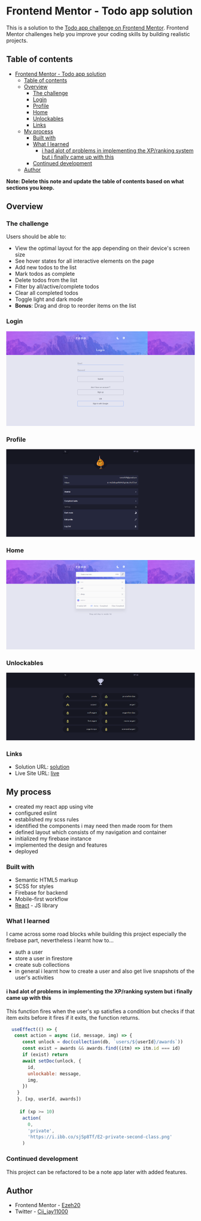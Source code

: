 # Frontend Mentor - Todo app solution

This is a solution to the [Todo app challenge on Frontend Mentor](https://www.frontendmentor.io/challenges/todo-app-Su1_KokOW). Frontend Mentor challenges help you improve your coding skills by building realistic projects. 

## Table of contents

- [Frontend Mentor - Todo app solution](#frontend-mentor---todo-app-solution)
  - [Table of contents](#table-of-contents)
  - [Overview](#overview)
    - [The challenge](#the-challenge)
    - [Login](#login)
    - [Profile](#profile)
    - [Home](#home)
    - [Unlockables](#unlockables)
    - [Links](#links)
  - [My process](#my-process)
    - [Built with](#built-with)
    - [What I learned](#what-i-learned)
      - [i had alot of problems in implementing the XP/ranking system but i finally came up with this](#i-had-alot-of-problems-in-implementing-the-xpranking-system-but-i-finally-came-up-with-this)
    - [Continued development](#continued-development)
  - [Author](#author)

**Note: Delete this note and update the table of contents based on what sections you keep.**

## Overview

### The challenge

Users should be able to:

- View the optimal layout for the app depending on their device's screen size
- See hover states for all interactive elements on the page
- Add new todos to the list
- Mark todos as complete
- Delete todos from the list
- Filter by all/active/complete todos
- Clear all completed todos
- Toggle light and dark mode
- **Bonus**: Drag and drop to reorder items on the list


### Login

![](.../../src/assets/todo-login-light.png)

### Profile

![](.../../src/assets/todo%20profile.png)

### Home

![](.../../src/assets/todo-home-light.png)

### Unlockables

![](.../../src/assets/todo%20award.png)

### Links

- Solution URL: [solution](https://github.com/Ezeh20/Task-master)
- Live Site URL: [live](https://task-master-02.netlify.app/)

## My process
- created my react app using vite
- configured eslint
- established my scss rules
- identified the components i may need then made room for them
- defined layout which consists of my navigation and container
- initialized my firebase instance
- implemented the design and features 
- deployed 

### Built with

- Semantic HTML5 markup
- SCSS for styles
- Firebase for backend
- Mobile-first workflow
- [React](https://reactjs.org/) - JS library

### What I learned

I came across some road blocks while building this project especially the firebase part, nevertheless i learnt how to...
- auth a user
- store a user in firestore 
- create sub collections
- in general i learnt how to create a user and also get live snapshots of the user's activities


#### i had alot of problems in implementing the XP/ranking system but i finally came up with this
This function fires when the user's xp satisfies a condition but checks if that item exits before it fires
if it exits, the function returns.

```js
  useEffect(() => {
   const action = async (id, message, img) => {
      const unlock = doc(collection(db, `users/${userId}/awards`))
      const exist = awards && awards.find((itm) => itm.id === id)
      if (exist) return
      await setDoc(unlock, {
        id,
        unlockable: message,
        img,
      })
    }
    }, [xp, userId, awards])

     if (xp >= 10)
      action(
        0,
        'private',
        'https://i.ibb.co/sjSp8Tf/E2-private-second-class.png'
      )
```

### Continued development
This project can be refactored to be a note app later with added features.

## Author
- Frontend Mentor - [Ezeh20](https://www.frontendmentor.io/profile/Ezeh20)
- Twitter - [Cii_jay11000](https://www.twitter.com/Cii_jay11000)
